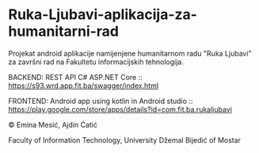 # Ruka-Ljubavi-aplikacija-za-humanitarni-rad


Projekat android aplikacije namijenjene humanitarnom radu "Ruka Ljubavi" za završni rad na Fakultetu informacijskih tehnologija.


BACKEND: REST API C# ASP.NET Core :: https://s93.wrd.app.fit.ba/swagger/index.html 

FRONTEND: Android app using kotlin in Android studio :: https://play.google.com/store/apps/details?id=com.fit.ba.rukaljubavi

© Emina Mesić, Ajdin Ćatić

Faculty of Information Technology, University Džemal Bijedić of Mostar
